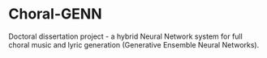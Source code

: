 # Choral-GENN
 Doctoral dissertation project - a hybrid Neural Network system for full choral music and lyric generation (Generative Ensemble Neural Networks).
